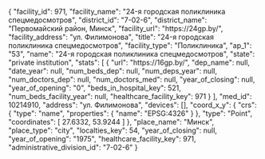 {
    "facility_id": 971,
    "facility_name": "24-я городская поликлиника спецмедосмотров",
    "district_id": "7-02-6",
    "district_name": "Первомайский район, Минск",
    "facility_url": "https:\/\/24gp.by\/",
    "facility_address": "ул. Филимонова",
    "title": "24-я городская поликлиника спецмедосмотров",
    "facility_type": "Поликлиника",
    "ap_1": "53",
    "name": "24-я городская поликлиника спецмедосмотров",
    "state": "private institution",
    "stats": [
        {
            "url": "https:\/\/16gp.by\/",
            "dep_name": null,
            "date_year": null,
            "num_beds_dep": null,
            "num_deps_year": null,
            "num_doctors_dep": null,
            "num_doctors_med": null,
            "year_of_closing": null,
            "year_of_opening": "0",
            "beds_in_hospital_key": 521,
            "num_beds_facility_year": null,
            "healthcare_facility_key": 971
        }
    ],
    "med_id": 10214910,
    "address": "ул. Филимонова",
    "devices": [],
    "coord_x_y": {
        "crs": {
            "type": "name",
            "properties": {
                "name": "EPSG:4326"
            }
        },
        "type": "Point",
        "coordinates": [
            27.6332,
            53.9244
        ]
    },
    "place_name": "Минск",
    "place_type": "city",
    "localties_key": 54,
    "year_of_closing": null,
    "year_of_opening": "1975",
    "healthcare_facility_key": 971,
    "administrative_division_id": "7-02-6"
}